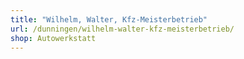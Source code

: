 ```yaml
---
title: "Wilhelm, Walter, Kfz-Meisterbetrieb"
url: /dunningen/wilhelm-walter-kfz-meisterbetrieb/
shop: Autowerkstatt
---
```

